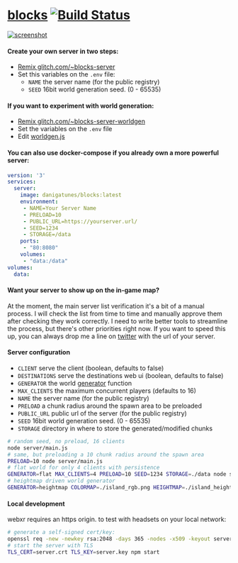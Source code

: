 [blocks](https://blocks.gatunes.com/)
[![Build Status](https://travis-ci.org/danielesteban/blocks.svg?branch=master)](https://travis-ci.org/danielesteban/blocks)
==

[![screenshot](https://blocks.gatunes.com/auth/location/5ef51b8ea422424629f75085/photo)](https://blocks.gatunes.com/)

#### Create your own server in two steps:

 * [Remix glitch.com/~blocks-server](https://glitch.com/edit/#!/remix/blocks-server)
 * Set this variables on the `.env` file:
   * `NAME` the server name (for the public registry)
   * `SEED` 16bit world generation seed. (0 - 65535)

#### If you want to experiment with world generation:

 * [Remix glitch.com/~blocks-server-worldgen](https://glitch.com/edit/#!/remix/blocks-server-worldgen)
 * Set the variables on the `.env` file
 * Edit [worldgen.js](https://glitch.com/edit/#!/blocks-server-worldgen?path=worldgen.js)

#### You can also use docker-compose if you already own a more powerful server:

```yaml
version: '3'
services:
  server:
    image: danigatunes/blocks:latest
    environment:
     - NAME=Your Server Name
     - PRELOAD=10
     - PUBLIC_URL=https://yourserver.url/
     - SEED=1234
     - STORAGE=/data
    ports:
     - "80:8080"
    volumes:
     - "data:/data"
volumes:
  data:
```

#### Want your server to show up on the in-game map?

At the moment, the main server list verification it's a bit of a manual process.
I will check the list from time to time and manually approve them after checking they work correctly.
I need to write better tools to streamline the process, but there's other priorities right now.
If you want to speed this up, you can always drop me a line on [twitter](https://twitter.com/danigatunes) with the url of your server.

#### Server configuration

 * `CLIENT` serve the client (boolean, defaults to false)
 * `DESTINATIONS` serve the destinations web ui (boolean, defaults to false)
 * `GENERATOR` the world [generator](server/generators.js) function
 * `MAX_CLIENTS` the maximum concurrent players (defaults to 16)
 * `NAME` the server name (for the public registry)
 * `PRELOAD` a chunk radius around the spawn area to be preloaded
 * `PUBLIC_URL` public url of the server (for the public registry)
 * `SEED` 16bit world generation seed. (0 - 65535)
 * `STORAGE` directory in where to store the generated/modified chunks

```bash
# random seed, no preload, 16 clients
node server/main.js
# same, but preloading a 10 chunk radius around the spawn area
PRELOAD=10 node server/main.js
# flat world for only 4 clients with persistence
GENERATOR=flat MAX_CLIENTS=4 PRELOAD=10 SEED=1234 STORAGE=./data node server/main.js
# heightmap driven world generator
GENERATOR=heightmap COLORMAP=./island_rgb.png HEIGHTMAP=./island_height.png node server/main.js
```

#### Local development

webxr requires an https origin. to test with headsets on your local network:

```bash
# generate a self-signed cert/key:
openssl req -new -newkey rsa:2048 -days 365 -nodes -x509 -keyout server.key -out server.crt
# start the server with TLS
TLS_CERT=server.crt TLS_KEY=server.key npm start
```
